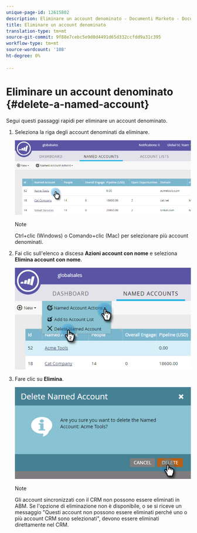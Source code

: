 ```yaml
---
unique-page-id: 12615802
description: Eliminare un account denominato - Documenti Marketo - Documentazione del prodotto
title: Eliminare un account denominato
translation-type: tm+mt
source-git-commit: 9f88e7cebc5e9d0d4491d65d332ccfdd9a31c395
workflow-type: tm+mt
source-wordcount: '108'
ht-degree: 0%

---
```



# Eliminare un account denominato {#delete-a-named-account}

Segui questi passaggi rapidi per eliminare un account denominato.

1. Seleziona la riga degli account denominati da eliminare.

   ![](assets/seven-1.png)

   >[!NOTE]
   >
   >Ctrl+clic (Windows) o Comando+clic (Mac) per selezionare più account denominati.

1. Fai clic sull&#39;elenco a discesa **Azioni account con nome** e seleziona **Elimina account con nome**.

   ![](assets/eight-1.png)

1. Fare clic su **Elimina**.

   ![](assets/nine-1.png)

   >[!NOTE]
   >
   >Gli account sincronizzati con il CRM non possono essere eliminati in ABM. Se l&#39;opzione di eliminazione non è disponibile, o se si riceve un messaggio &quot;Questi account non possono essere eliminati perché uno o più account CRM sono selezionati&quot;, devono essere eliminati direttamente nel CRM.
